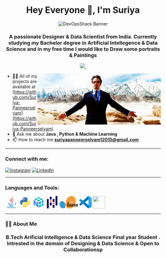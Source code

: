 <h1 align="center">Hey Everyone 👋, I'm Suriya</h1>

<div align="center">
  <img src="" alt="DevOpsShack Banner">
</div>

<h3 align="center">A passionate Designer & Data Scientist from India. Currently studying my Bachelor degree in Artificial Intellegence & Data Science and in my free time I would like to Draw some portraits & Paintings </h3>

<p align="center">
  <a href="https://github.com/Suriya-Panneerselvam">
    <img src="https://img.shields.io/github/followers/jaiswaladi246?label=Follow&style=social" />
  </a>
 
  <a href="https://www.linkedin.com/in/suriya-panneerselvam-14b8322a1/">
    <img src="" />
  </a>
</p>

<img align="right" alt="Coding" width="400" src="https://github.com/Suriya-Panneerselvam/Suriya-Panneerselvam/blob/main/Iron%20Man%20GIF.gif">



- 👨‍💻 All of my projects are available at [https://github.com/Suriya-Panneerselvam](https://github.com/Suriya-Panneerselvam)  
- 💬 Ask me about **Java , Python & Machine Learning**  
- 📫 How to reach me **suriyapanneerselvam12015@gmail.com**

---

<h3 align="left">Connect with me:</h3>
<p align="left">
  <a href="https://www.instagram.com/suriya._.81/" target="blank"><img align="center" src="https://raw.githubusercontent.com/rahuldkjain/github-profile-readme-generator/master/src/images/icons/Social/instagram.svg" alt="Instagram" height="30" width="40" /></a>
  <a href="https://www.linkedin.com/in/suriya-panneerselvam-14b8322a1/" target="blank"><img align="center" src="https://raw.githubusercontent.com/rahuldkjain/github-profile-readme-generator/master/src/images/icons/Social/linked-in-alt.svg" alt="LinkedIn" height="30" width="40" /></a>
</p>

---

<h3 align="left">Languages and Tools:</h3>
<p align="left">
  <img src="https://raw.githubusercontent.com/devicons/devicon/master/icons/java/java-original.svg" width="40" height="40"/>
  <img src="https://raw.githubusercontent.com/devicons/devicon/master/icons/python/python-original.svg" width="40" height="40"/>
  <img src="https://github.com/Suriya-Panneerselvam/Suriya-Panneerselvam/blob/main/numpy.png" width="40" height="40"/>
  <img src="https://github.com/Suriya-Panneerselvam/Suriya-Panneerselvam/blob/main/pandas.svg" width="40" height="40"/>
  <img src="https://github.com/Suriya-Panneerselvam/Suriya-Panneerselvam/blob/main/Scikit_learn_logo_small.svg.png" width="60" height="40"/>
  <img src="https://github.com/Suriya-Panneerselvam/Suriya-Panneerselvam/blob/main/Visual_Studio_Code.png" width="40" height="40"/>
  <img src="https://www.vectorlogo.zone/logos/git-scm/git-scm-icon.svg" width="40" height="40"/>
</p>

---

### 👨‍💼 About Me
<h3 align="center">B.Tech Arificial Intelligence & Data Science Final year Student . Intrested in the domain of Designing & Data Science  &  Open to Collaborationsp</h3>
